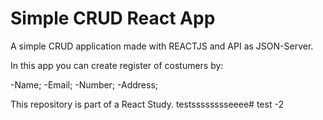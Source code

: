# Simple CRUD React App

A simple CRUD application made with REACTJS and API as JSON-Server.

In this app you can create register of costumers by:

-Name;
-Email;
-Number;
-Address;

This repository is part of a React Study. testsssssssseeee# test -2

